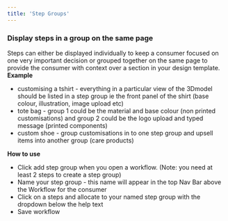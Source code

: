 ```yaml
---
title: 'Step Groups'
---
```


### Display steps in a group on the same page
Steps can either be displayed individually to keep a consumer focused on one very important decision or grouped together on the same page to provide the consumer with context over a section in your design template.  
**Example**
- customising a tshirt - everything in a particular view of the 3Dmodel should be listed in a step group ie the front panel of the shirt (base colour, illustration, image upload etc)
- tote bag - group 1 could be the material and base colour (non printed customisations) and group 2 could be the logo upload and typed message (printed components) 
- custom shoe - group customisations in to one step group and upsell items into another group (care products)

**How to use**
- Click add step group when you open a workflow. (Note: you need at least 2 steps to create a step group) 
- Name your step group - this name will appear in the top Nav Bar above the Workflow for the consumer
- Click on a steps and allocate to your named step group with the dropdown below the help text 
- Save workflow